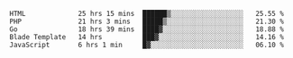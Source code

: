 
<!--START_SECTION:waka-->

```text
HTML             25 hrs 15 mins  ██████▒░░░░░░░░░░░░░░░░░░   25.55 %
PHP              21 hrs 3 mins   █████▒░░░░░░░░░░░░░░░░░░░   21.30 %
Go               18 hrs 39 mins  ████▓░░░░░░░░░░░░░░░░░░░░   18.88 %
Blade Template   14 hrs          ███▓░░░░░░░░░░░░░░░░░░░░░   14.16 %
JavaScript       6 hrs 1 min     █▓░░░░░░░░░░░░░░░░░░░░░░░   06.10 %
```

<!--END_SECTION:waka-->
